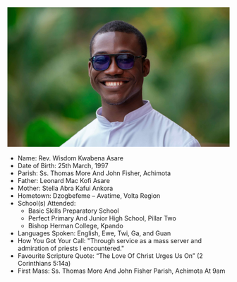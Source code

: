 <img class="img-fluid post-image" src="/assets/img/ordination/wisdom.jpeg" alt="Rev. Wisdom Kwabena Asare">

- Name: Rev. Wisdom Kwabena Asare
- Date of Birth: 25th March, 1997
- Parish: Ss. Thomas More And John Fisher, Achimota
- Father: Leonard Mac Kofi Asare
- Mother: Stella Abra Kafui Ankora
- Hometown: Dzogbefeme – Avatime, Volta Region
- School(s) Attended:
    - Basic Skills Preparatory School
    - Perfect Primary And Junior High School, Pillar Two
    - Bishop Herman College, Kpando
- Languages Spoken: English, Ewe, Twi, Ga, and Guan
- How You Got Your Call: "Through service as a mass server and
admiration of priests I encountered."
- Favourite Scripture Quote: “The Love Of Christ Urges Us On” (2 Corinthians 5:14a)
- First Mass: Ss. Thomas More And John Fisher Parish, Achimota At 9am
